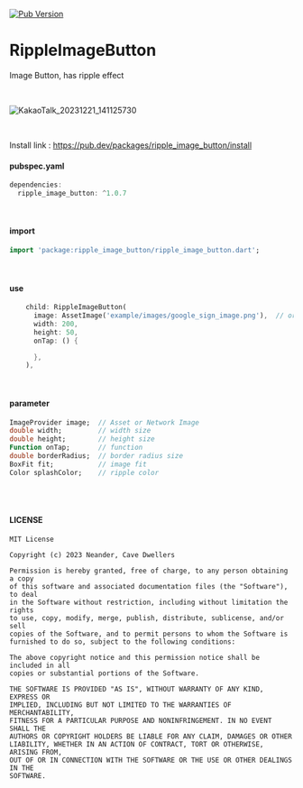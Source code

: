 [![Pub Version](https://img.shields.io/pub/v/ripple_image_button)](https://pub.dev/packages/ripple_image_button)

# RippleImageButton
Image Button, has ripple effect


<br/>


![KakaoTalk_20231221_141125730](https://github.com/b3lon9/RippleImageButton/assets/119420119/dde22929-ca55-4fc7-9376-18a549dc96dd)

<br/>

Install link : <a href="https://pub.dev/packages/ripple_image_button/install">https://pub.dev/packages/ripple_image_button/install</a>

#### pubspec.yaml
```dart
dependencies:
  ripple_image_button: ^1.0.7
```

<br />

#### import
```dart
import 'package:ripple_image_button/ripple_image_button.dart';
```

<br/>

#### use
```dart
    child: RippleImageButton(
      image: AssetImage('example/images/google_sign_image.png'),  // or NetwrokImage
      width: 200,
      height: 50,
      onTap: () {

      },
    ),
```

<br/>

#### parameter
```dart
ImageProvider image;  // Asset or Network Image
double width;         // width size
double height;        // height size
Function onTap;       // function
double borderRadius;  // border radius size
BoxFit fit;           // image fit
Color splashColor;    // ripple color
```

<br/>
<br/>


#### LICENSE
```text
MIT License

Copyright (c) 2023 Neander, Cave Dwellers

Permission is hereby granted, free of charge, to any person obtaining a copy
of this software and associated documentation files (the "Software"), to deal
in the Software without restriction, including without limitation the rights
to use, copy, modify, merge, publish, distribute, sublicense, and/or sell
copies of the Software, and to permit persons to whom the Software is
furnished to do so, subject to the following conditions:

The above copyright notice and this permission notice shall be included in all
copies or substantial portions of the Software.

THE SOFTWARE IS PROVIDED "AS IS", WITHOUT WARRANTY OF ANY KIND, EXPRESS OR
IMPLIED, INCLUDING BUT NOT LIMITED TO THE WARRANTIES OF MERCHANTABILITY,
FITNESS FOR A PARTICULAR PURPOSE AND NONINFRINGEMENT. IN NO EVENT SHALL THE
AUTHORS OR COPYRIGHT HOLDERS BE LIABLE FOR ANY CLAIM, DAMAGES OR OTHER
LIABILITY, WHETHER IN AN ACTION OF CONTRACT, TORT OR OTHERWISE, ARISING FROM,
OUT OF OR IN CONNECTION WITH THE SOFTWARE OR THE USE OR OTHER DEALINGS IN THE
SOFTWARE.
```
